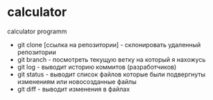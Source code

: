 # calculator
calculator programm

- git clone [ссылка на репозитории] - склонировать удаленный репозитории
- git branch - посмотреть текущую ветку на который я нахожусь
- git log - выводит историю коммитов (разработчиков)
- git status - выводит список файлов которые были подвергнуты изменениям или новосозданные файлы
- git diff - выводит изменения в файлах

